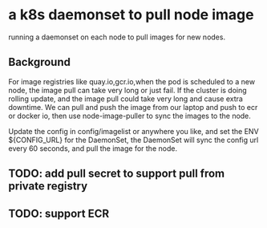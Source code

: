 # a k8s daemonset to pull node image
running a daemonset on each node to pull images for new nodes.

## Background
For image registries like quay.io,gcr.io,when the pod is scheduled to a new node, the image pull can take very long or just fail.
If the cluster is doing rolling update, and the image pull could take very long and cause extra downtime.
We can pull and push the image from our laptop and push to ecr or docker io, then use node-image-puller to sync the images to the node.

Update the config in config/imagelist or anywhere you like, and set the ENV ${CONFIG_URL} for the DaemonSet, the DaemonSet will sync the config url every 60 seconds, and pull the image for the node.

## TODO: add pull secret to support pull from private registry
## TODO: support ECR